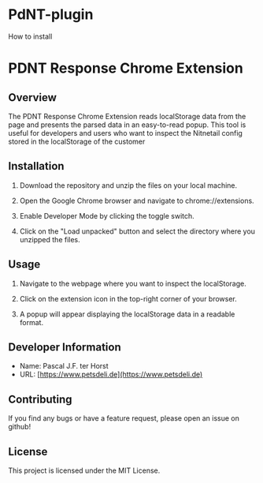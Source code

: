 # PdNT-plugin
How to install

# PDNT Response Chrome Extension

## Overview
The PDNT Response Chrome Extension reads localStorage data from the page and presents the parsed data in an easy-to-read popup. This tool is useful for developers and users who want to inspect the Nitnetail config stored in the localStorage of the customer

## Installation

1. Download the repository and unzip the files on your local machine.

2. Open the Google Chrome browser and navigate to chrome://extensions.

3. Enable Developer Mode by clicking the toggle switch.

4. Click on the "Load unpacked" button and select the directory where you unzipped the files.

## Usage

1. Navigate to the webpage where you want to inspect the localStorage.

2. Click on the extension icon in the top-right corner of your browser.

3. A popup will appear displaying the localStorage data in a readable format.

## Developer Information

- Name: Pascal J.F. ter Horst
- URL: [https://www.petsdeli.de](https://www.petsdeli.de)

## Contributing

If you find any bugs or have a feature request, please open an issue on github!

## License

This project is licensed under the MIT License.
